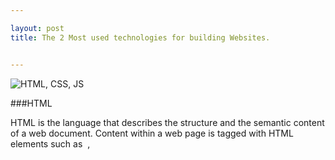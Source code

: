 ```yaml
---

layout: post
title: The 2 Most used technologies for building Websites.


---
```



![HTML, CSS, JS](http://www.fabas09.info/wp-content/uploads/2014/01/html5-css3-wordpress-logos1.jpg)


###HTML 

HTML is the language that describes the structure and the semantic content of a web document. Content within a web page is tagged with HTML elements such as <img> , <title> , <p> , <div> , <picture> , and so forth. These elements form the building blocks of a website.

Tutorial: [HTML](http://www.w3schools.com/html/default.asp)


###CSS 

Cascading Style Sheets (CSS) is a style sheet language used for describing the look and formatting of a document written in a markup language. 

Tutorials: [CSS](http://www.w3schools.com/css/default.asp)  and [CSS MOre Tutorial](http://www.csstutorial.net/)

###WordPress 

WordPress is web software you can use to create a beautiful website or blog. We like to say that WordPress is both free and priceless at the same time.
The core software is built by hundreds of community volunteers, and when you’re ready for more there are thousands of plugins and themes available to transform your site into almost anything you can imagine. Over 60 million people have chosen WordPress to power the place on the web they call “home” — we’d love you to join the family.

Tutorials: [WordPress](https://wordpress.org/)

##Why WordPress?

Save Money
When you want to publish something you don't have to call the developer you can do it yourself.

Consistency
Templete is applied to everysingle page and post which is being published.

Social Networking Friendly 
You are able to conect your social medias and your sites just by intalling plugings and givining the authorization to do it.

Free Upgrade

-- 
Nestor Cabrera Bello


[Visit my Wesite](https://nestorcbello.com)
